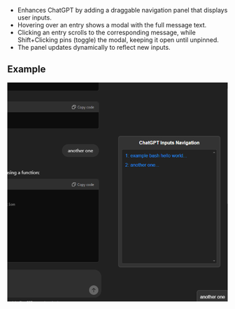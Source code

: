 - Enhances ChatGPT by adding a draggable navigation panel that displays user inputs.
- Hovering over an entry shows a modal with the full message text.
- Clicking an entry scrolls to the corresponding message, while Shift+Clicking pins (toggle) the modal, keeping it open until unpinned.
- The panel updates dynamically to reflect new inputs.

## Example
![Example Use](example.png)
